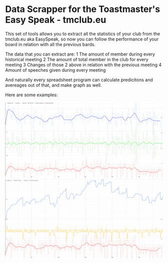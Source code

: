 # Data Scrapper for the Toastmaster's Easy Speak - tmclub.eu

This set of tools allows you to extract all the statistics of your club from the tmclub.eu aka EasySpeak, so now you can follow the performance of your board in relation with all the previous bards.

The data that you can extract are:
1 The amount of member during every historical meeting
2 The amount of total member in the club for every meeting
3 Changes of those 2 above in relation with the previous meeting
4 Amount of speeches given during every meeting

And naturally every spreadsheet program can calculate predicitons and avereages out of that, and make graph as well.

Here are some examples:

<img src="https://github.com/Xses-1/Tools-for-getting-club-stat-Easyspeak.eu/blob/main/pictures/chart1.png">
</br>
<img src="https://github.com/Xses-1/Tools-for-getting-club-stat-Easyspeak.eu/blob/main/pictures/chart2.png">
</br>
